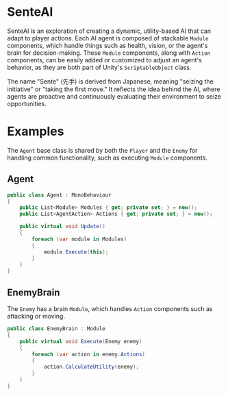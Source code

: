 # SenteAI
SenteAI is an exploration of creating a dynamic, utility-based AI that can adapt to player actions. Each AI agent is composed of stackable `Module` components, which handle things such as health, vision, or the agent's brain for decision-making. 
These `Module` components, along with `Action` components, can be easily added or customized to adjust an agent's behavior, as they are both part of Unity's `ScriptableObject` class.

The name "Sente" (先手) is derived from Japanese, meaning "seizing the initiative" or "taking the first move." It reflects the idea behind the AI, where agents are proactive and continuously evaluating their environment to seize opportunities.

# Examples
The `Agent` base class is shared by both the `Player` and the `Enemy` for handling common functionality, such as executing `Module` components.
## Agent
```csharp
public class Agent : MonoBehaviour
{
    public List<Module> Modules { get; private set; } = new();
    public List<AgentAction> Actions { get; private set; } = new();

    public virtual void Update()
    {
        foreach (var module in Modules)
        {
            module.Execute(this);
        }
    }
}
```
## EnemyBrain
The `Enemy` has a brain `Module`, which handles `Action` components such as attacking or moving.
```csharp
public class EnemyBrain : Module
{
    public virtual void Execute(Enemy enemy)
    {
        foreach (var action in enemy.Actions)
        {
            action.CalculateUtility(enemy);
        }
    }
}
```
